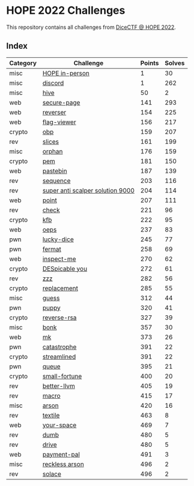 # HOPE 2022 Challenges

This repository contains all challenges from [DiceCTF @ HOPE 2022](https://hope.dicega.ng/).

## Index

| Category | Challenge                                     | Points | Solves |
| -------- | --------------------------------------------- | ------ | ------ |
| misc     | [HOPE in-person](misc/hope-in-person)         | 1      | 30     |
| misc     | [discord](misc/discord)                       | 1      | 262    |
| misc     | [hive](misc/hive)                             | 50     | 2      |
| web      | [secure-page](web/secure-page)                | 141    | 293    |
| web      | [reverser](web/reverser)                      | 154    | 225    |
| web      | [flag-viewer](web/flag-viewer)                | 156    | 217    |
| crypto   | [obp](crypto/obp)                             | 159    | 207    |
| rev      | [slices](rev/slices)                          | 161    | 199    |
| misc     | [orphan](misc/orphan)                         | 176    | 159    |
| crypto   | [pem](crypto/pem)                             | 181    | 150    |
| web      | [pastebin](web/pastebin)                      | 187    | 139    |
| rev      | [sequence](rev/sequence)                      | 203    | 116    |
| rev      | [super anti scalper solution 9000](rev/sass9) | 204    | 114    |
| web      | [point](web/point)                            | 207    | 111    |
| rev      | [check](rev/check)                            | 221    | 96     |
| crypto   | [kfb](crypto/kfb)                             | 222    | 95     |
| web      | [oeps](web/oeps)                              | 237    | 83     |
| pwn      | [lucky-dice](pwn/lucky-dice)                  | 245    | 77     |
| pwn      | [fermat](pwn/fermat)                          | 258    | 69     |
| web      | [inspect-me](web/inspect-me)                  | 270    | 62     |
| crypto   | [DESpicable you](crypto/despicable-you)       | 272    | 61     |
| rev      | [zzz](rev/zzz)                                | 282    | 56     |
| crypto   | [replacement](crypto/replacement)             | 285    | 55     |
| misc     | [guess](misc/guess)                           | 312    | 44     |
| pwn      | [puppy](pwn/puppy)                            | 320    | 41     |
| crypto   | [reverse-rsa](crypto/reverse-rsa)             | 327    | 39     |
| misc     | [bonk](misc/bonk)                             | 357    | 30     |
| web      | [mk](web/mk)                                  | 373    | 26     |
| pwn      | [catastrophe](pwn/catastrophe)                | 391    | 22     |
| crypto   | [streamlined](crypto/streamlined)             | 391    | 22     |
| pwn      | [queue](pwn/queue)                            | 395    | 21     |
| crypto   | [small-fortune](crypto/small-fortune)         | 400    | 20     |
| rev      | [better-llvm](rev/better-llvm)                | 405    | 19     |
| rev      | [macro](rev/macro)                            | 415    | 17     |
| misc     | [arson](misc/arson)                           | 420    | 16     |
| rev      | [textile](rev/textile)                        | 463    | 8      |
| web      | [your-space](web/your-space)                  | 469    | 7      |
| rev      | [dumb](rev/dumb)                              | 480    | 5      |
| rev      | [drive](rev/drive)                            | 480    | 5      |
| web      | [payment-pal](web/payment-pal)                | 491    | 3      |
| misc     | [reckless arson](misc/reckless-arson)         | 496    | 2      |
| rev      | [solace](rev/solace)                          | 496    | 2      |
